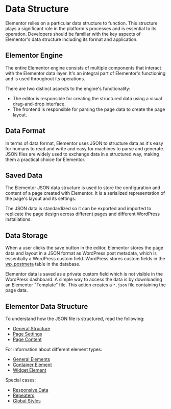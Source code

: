 # Data Structure

<Badge type="tip" vertical="top" text="Elementor Core" /> <Badge type="warning" vertical="top" text="Advanced" />

Elementor relies on a particular data structure to function. This structure plays a significant role in the platform's processes and is essential to its operation. Developers should be familiar with the key aspects of Elementor's data structure including its format and application.

## Elementor Engine

The entire Elementor engine consists of multiple components that interact with the Elementor data layer. It's an integral part of Elementor's functioning and is used throughout its operations.

There are two distinct aspects to the engine's functionality:
- The editor is responsible for creating the structured data using a visual drag-and-drop interface.
- The frontend is responsible for parsing the page data to create the page layout.

## Data Format

In terms of data format, Elementor uses JSON to structure data as it's easy for humans to read and write and easy for machines to parse and generate. JSON files are widely used to exchange data in a structured way, making them a practical choice for Elementor.

## Saved Data

The Elementor JSON data structure is used to store the configuration and content of a page created with Elementor. It is a serialized representation of the page's layout and its settings.

The JSON data is standardized so it can be exported and imported to replicate the page design across different pages and different WordPress installations.

## Data Storage

When a user clicks the save button in the editor, Elementor stores the page data and layout in a JSON format as WordPress post metadata, which is essentially a WordPress custom field. WordPress stores custom fields in the [wp_postmeta](https://codex.wordpress.org/Database_Description#Table:_wp_postmeta) table in the database.

Elementor data is saved as a private custom field which is not visible in the WordPress dashboard. A simple way to access the data is by downloading an Elementor "Template" file. This action creates a `*.json` file containing the page data.

## Elementor Data Structure

To understand how the JSON file is structured, read the following:

* [General Structure](./general-structure/)
* [Page Settings](./page-settings/)
* [Page Content](./page-content/)

For information about different element types:

* [General Elements](./general-elements/)
* [Container Element](./container-element/)
* [Widget Element](./widget-element/)

Special cases:

* [Responsive Data](./responsive-data/)
* [Repeaters](./repeaters/)
* [Global Styles](./global-styles/)
